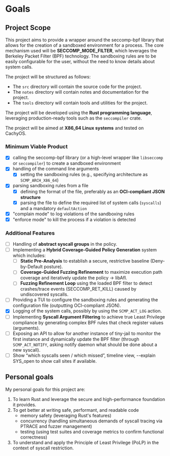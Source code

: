 # Goals

## Project Scope

This project aims to provide a wrapper around the seccomp-bpf library that allows for the creation of a sandboxed environment for a process.
The core mechanism used will be **SECCOMP_MODE_FILTER**, which leverages the Berkeley Packet Filter (BPF) technology.
The sandboxing rules are to be easily configurable for the user, without the need to know details about system calls.

The project will be structured as follows:

- The `src` directory will contain the source code for the project.
- The `notes` directory will contain notes and documentation for the project.
- The `tools` directory will contain tools and utilities for the project.

The project will be developed using the **Rust programming language**, leveraging production-ready tools such as the `seccompiler` crate.

The project will be aimed at **X86_64 Linux systems** and tested on CachyOS.

### Minimum Viable Product

- [x] calling the seccomp-bpf library (or a high-level wrapper like `libseccomp` or `seccompiler`) to create a sandboxed environment
- [x] handling of the command line arguments
    - [x] setting the sandboxing rules (e.g., specifying architecture as `SCMP_ARCH_X86_64`)
- [x] parsing sandboxing rules from a file
    - [x] defining the format of the file, preferably as an **OCI-compliant JSON structure**
    - [x] parsing the file to define the required list of system calls (`syscalls`) and a mandatory `defaultAction`
- [x] "complain mode" to log violations of the sandboxing rules
- [x] "enforce mode" to kill the process if a violation is detected

### Additional Features

- [ ] Handling of **abstract syscall groups** in the policy.
- [ ] Implementing a **Hybrid Coverage-Guided Policy Generation** system which includes:
    - [ ] **Static Pre-Analysis** to establish a secure, restrictive baseline (Deny-by-Default posture).
    - [ ] **Coverage-Guided Fuzzing Refinement** to maximize execution path coverage and iteratively update the policy -> libAfl.
    - [ ] **Fuzzing Refinement Loop** using the loaded BPF filter to detect crashes/trace events (SECCOMP_RET_KILL) caused by undiscovered syscalls.
- [ ] Providing a TUI to configure the sandboxing rules and generating the configuration file (outputting OCI-compliant JSON).
- [x] Logging of the system calls, possibly by using the `SCMP_ACT_LOG` action.
- [ ] Implementing **Syscall Argument Filtering** to achieve true Least Privilege compliance by generating complex BPF rules that check register values (arguments).
- [ ] Exposing an API to allow for another instance of tiny-jail to monitor the first instance and dynamically update the BPF filter (through `SCMP_ACT_NOTIFY`, asking notify daemon what should be done about a new syscall).
- [ ] Show “which syscalls seen / which missed”, timeline view, --explain SYS_open to show call sites if available.

## Personal goals

My personal goals for this project are:

1. To learn Rust and leverage the secure and high-performance foundation it provides.
2. To get better at writing safe, performant, and readable code
    - memory safety (leveraging Rust's features)
    - concurrency (handling simultaneous demands of syscall tracing via PTRACE and fuzzer management)
    - testing (using test suites and coverage metrics to confirm functional correctness)
3. To understand and apply the Principle of Least Privilege (PoLP) in the context of syscall restriction.

